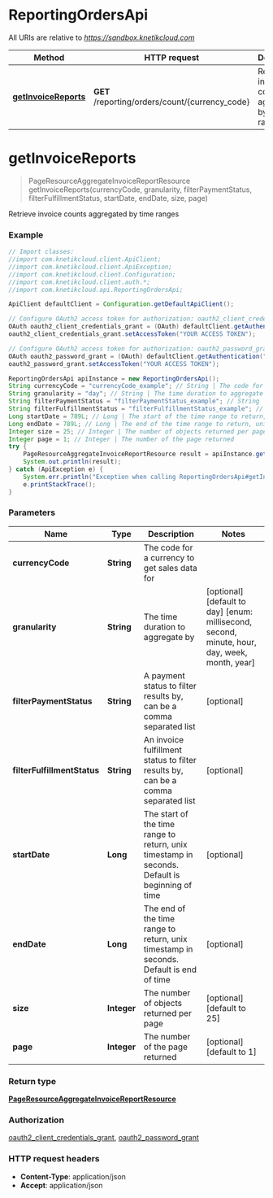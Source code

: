 # ReportingOrdersApi

All URIs are relative to *https://sandbox.knetikcloud.com*

Method | HTTP request | Description
------------- | ------------- | -------------
[**getInvoiceReports**](ReportingOrdersApi.md#getInvoiceReports) | **GET** /reporting/orders/count/{currency_code} | Retrieve invoice counts aggregated by time ranges


<a name="getInvoiceReports"></a>
# **getInvoiceReports**
> PageResourceAggregateInvoiceReportResource getInvoiceReports(currencyCode, granularity, filterPaymentStatus, filterFulfillmentStatus, startDate, endDate, size, page)

Retrieve invoice counts aggregated by time ranges

### Example
```java
// Import classes:
//import com.knetikcloud.client.ApiClient;
//import com.knetikcloud.client.ApiException;
//import com.knetikcloud.client.Configuration;
//import com.knetikcloud.client.auth.*;
//import com.knetikcloud.api.ReportingOrdersApi;

ApiClient defaultClient = Configuration.getDefaultApiClient();

// Configure OAuth2 access token for authorization: oauth2_client_credentials_grant
OAuth oauth2_client_credentials_grant = (OAuth) defaultClient.getAuthentication("oauth2_client_credentials_grant");
oauth2_client_credentials_grant.setAccessToken("YOUR ACCESS TOKEN");

// Configure OAuth2 access token for authorization: oauth2_password_grant
OAuth oauth2_password_grant = (OAuth) defaultClient.getAuthentication("oauth2_password_grant");
oauth2_password_grant.setAccessToken("YOUR ACCESS TOKEN");

ReportingOrdersApi apiInstance = new ReportingOrdersApi();
String currencyCode = "currencyCode_example"; // String | The code for a currency to get sales data for
String granularity = "day"; // String | The time duration to aggregate by
String filterPaymentStatus = "filterPaymentStatus_example"; // String | A payment status to filter results by, can be a comma separated list
String filterFulfillmentStatus = "filterFulfillmentStatus_example"; // String | An invoice fulfillment status to filter results by, can be a comma separated list
Long startDate = 789L; // Long | The start of the time range to return, unix timestamp in seconds. Default is beginning of time
Long endDate = 789L; // Long | The end of the time range to return, unix timestamp in seconds. Default is end of time
Integer size = 25; // Integer | The number of objects returned per page
Integer page = 1; // Integer | The number of the page returned
try {
    PageResourceAggregateInvoiceReportResource result = apiInstance.getInvoiceReports(currencyCode, granularity, filterPaymentStatus, filterFulfillmentStatus, startDate, endDate, size, page);
    System.out.println(result);
} catch (ApiException e) {
    System.err.println("Exception when calling ReportingOrdersApi#getInvoiceReports");
    e.printStackTrace();
}
```

### Parameters

Name | Type | Description  | Notes
------------- | ------------- | ------------- | -------------
 **currencyCode** | **String**| The code for a currency to get sales data for |
 **granularity** | **String**| The time duration to aggregate by | [optional] [default to day] [enum: millisecond, second, minute, hour, day, week, month, year]
 **filterPaymentStatus** | **String**| A payment status to filter results by, can be a comma separated list | [optional]
 **filterFulfillmentStatus** | **String**| An invoice fulfillment status to filter results by, can be a comma separated list | [optional]
 **startDate** | **Long**| The start of the time range to return, unix timestamp in seconds. Default is beginning of time | [optional]
 **endDate** | **Long**| The end of the time range to return, unix timestamp in seconds. Default is end of time | [optional]
 **size** | **Integer**| The number of objects returned per page | [optional] [default to 25]
 **page** | **Integer**| The number of the page returned | [optional] [default to 1]

### Return type

[**PageResourceAggregateInvoiceReportResource**](PageResourceAggregateInvoiceReportResource.md)

### Authorization

[oauth2_client_credentials_grant](../README.md#oauth2_client_credentials_grant), [oauth2_password_grant](../README.md#oauth2_password_grant)

### HTTP request headers

 - **Content-Type**: application/json
 - **Accept**: application/json

